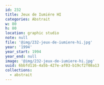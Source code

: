 ```yaml
---
id: 232
title: Jeux de Iumiére HI
categories: Abstrait
w: 80
h: 80
location: graphic studio
note: null
file: '@img/232-jeux-de-iumiere-hi.jpg'
year: '1994'
year_start: 1994
year_end: null
image: '@img/232-jeux-de-iumiere-hi.jpg'
uuid: 6bbfd116-4a5b-427e-af03-b19cf2f08a13
collections:
  - abstrait
---
```


